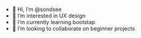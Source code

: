 - 👋 Hi, I’m @sondsee
- 👀 I’m interested in UX design
- 🌱 I’m currently learning bootstap
- 💞️ I’m looking to collaborate on beginner projects

<!---
sondsee/sondsee is a ✨ special ✨ repository because its `README.md` (this file) appears on your GitHub profile.
You can click the Preview link to take a look at your changes.
--->
